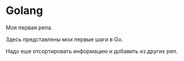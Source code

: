 # Golang

Моя первая репа.
 
Здесь представлены мои первые шаги в Go. 
 
Надо еше отсортировать информацию и добавить из других реп.
